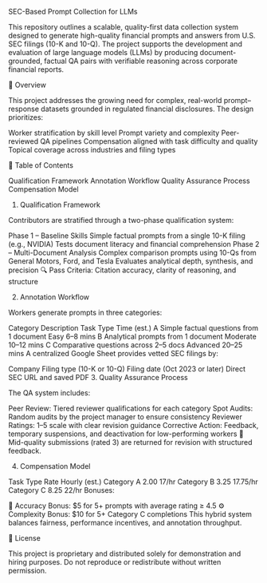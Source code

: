 SEC-Based Prompt Collection for LLMs

This repository outlines a scalable, quality-first data collection system designed to generate high-quality financial prompts and answers from U.S. SEC filings (10-K and 10-Q). The project supports the development and evaluation of large language models (LLMs) by producing document-grounded, factual QA pairs with verifiable reasoning across corporate financial reports.

📌 Overview

This project addresses the growing need for complex, real-world prompt–response datasets grounded in regulated financial disclosures. The design prioritizes:

Worker stratification by skill level
Prompt variety and complexity
Peer-reviewed QA pipelines
Compensation aligned with task difficulty and quality
Topical coverage across industries and filing types

🧭 Table of Contents

Qualification Framework
Annotation Workflow
Quality Assurance Process
Compensation Model

1. Qualification Framework

Contributors are stratified through a two-phase qualification system:

Phase 1 – Baseline Skills
Simple factual prompts from a single 10-K filing (e.g., NVIDIA)
Tests document literacy and financial comprehension
Phase 2 – Multi-Document Analysis
Complex comparison prompts using 10-Qs from General Motors, Ford, and Tesla
Evaluates analytical depth, synthesis, and precision
🔍 Pass Criteria: Citation accuracy, clarity of reasoning, and structure

2. Annotation Workflow

Workers generate prompts in three categories:

Category	Description	Task Type	Time (est.)
A	Simple factual questions from 1 document	Easy	6–8 mins
B	Analytical prompts from 1 document	Moderate	10–12 mins
C	Comparative questions across 2–5 docs	Advanced	20–25 mins
A centralized Google Sheet provides vetted SEC filings by:

Company
Filing type (10-K or 10-Q)
Filing date (Oct 2023 or later)
Direct SEC URL and saved PDF
3. Quality Assurance Process

The QA system includes:

Peer Review: Tiered reviewer qualifications for each category
Spot Audits: Random audits by the project manager to ensure consistency
Reviewer Ratings: 1–5 scale with clear revision guidance
Corrective Action: Feedback, temporary suspensions, and deactivation for low-performing workers
🔁 Mid-quality submissions (rated 3) are returned for revision with structured feedback.

4. Compensation Model

Task Type	Rate	Hourly (est.)
Category A	$2.00	~$17/hr
Category B	$3.25	~$17.75/hr
Category C	$8.25	~$22/hr
Bonuses:

🎯 Accuracy Bonus: $5 for 5+ prompts with average rating ≥ 4.5
⚙️ Complexity Bonus: $10 for 5+ Category C completions
This hybrid system balances fairness, performance incentives, and annotation throughput.



🔗 License

This project is proprietary and distributed solely for demonstration and hiring purposes. Do not reproduce or redistribute without written permission.
